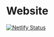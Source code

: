 # Website

[![Netlify Status](https://api.netlify.com/api/v1/badges/31eac126-1967-49df-8696-01e2299bca21/deploy-status)](https://app.netlify.com/projects/love99you/deploys)
